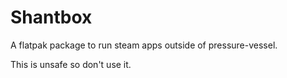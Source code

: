 # Shantbox

A flatpak package to run steam apps outside of pressure-vessel.

This is unsafe so don't use it.

